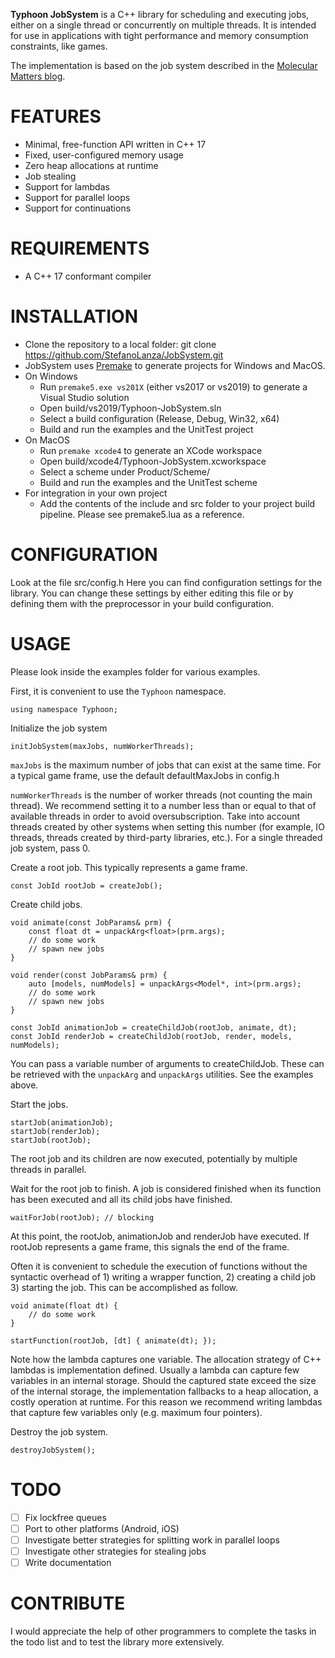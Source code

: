 **Typhoon JobSystem** is a C++ library for scheduling and executing jobs, either on a single thread or concurrently on multiple threads. It is intended for use in applications with tight performance and memory consumption constraints, like games.

The implementation is based on the job system described in the [Molecular Matters blog](https://blog.molecular-matters.com/2015/08/24/job-system-2-0-lock-free-work-stealing-part-1-basics/).

# FEATURES
- Minimal, free-function API written in C++ 17
- Fixed, user-configured memory usage
- Zero heap allocations at runtime
- Job stealing
- Support for lambdas 
- Support for parallel loops
- Support for continuations

# REQUIREMENTS
* A C++ 17 conformant compiler

# INSTALLATION
* Clone the repository to a local folder:
  git clone https://github.com/StefanoLanza/JobSystem.git
* JobSystem uses [Premake](https://premake.github.io/) to generate projects for Windows and MacOS. 
* On Windows
  * Run ```premake5.exe vs201X``` (either vs2017 or vs2019) to generate a Visual Studio solution
  * Open build/vs2019/Typhoon-JobSystem.sln
  * Select a build configuration (Release, Debug, Win32, x64)
  * Build and run the examples and the UnitTest project
* On MacOS
  * Run ```premake xcode4``` to generate an XCode workspace
  * Open build/xcode4/Typhoon-JobSystem.xcworkspace
  * Select a scheme under Product/Scheme/
  * Build and run the examples and the UnitTest scheme
* For integration in your own project
  * Add the contents of the include and src folder to your project build pipeline. Please see premake5.lua as a reference. 

# CONFIGURATION
Look at the file src/config.h Here you can find configuration settings for the library. You can change these settings by either editing this file or by defining them with the preprocessor in your build configuration.

# USAGE
Please look inside the examples folder for various examples.

First, it is convenient to use the ```Typhoon``` namespace.
```
using namespace Typhoon;
```
Initialize the job system
```
initJobSystem(maxJobs, numWorkerThreads);
```
```maxJobs``` is the maximum number of jobs that can exist at the same time. For a typical game frame, use the default defaultMaxJobs in config.h

```numWorkerThreads``` is the number of worker threads (not counting the main thread). We recommend setting it to a number less than or equal to that of available threads in order to avoid oversubscription. Take into account threads created by other systems when setting this number (for example, IO threads, threads created by third-party libraries, etc.).
For a single threaded job system, pass 0.

Create a root job. This typically represents a game frame.
```
const JobId rootJob = createJob();
```
Create child jobs. 
```
void animate(const JobParams& prm) {
	const float dt = unpackArg<float>(prm.args);
	// do some work
	// spawn new jobs
}

void render(const JobParams& prm) {
	auto [models, numModels] = unpackArgs<Model*, int>(prm.args);
	// do some work
	// spawn new jobs
}

const JobId animationJob = createChildJob(rootJob, animate, dt);
const JobId renderJob = createChildJob(rootJob, render, models, numModels);
```
You can pass a variable number of arguments to createChildJob. These can be retrieved with the ```unpackArg``` and ```unpackArgs``` utilities. See the examples above.

Start the jobs.
```
startJob(animationJob);
startJob(renderJob);
startJob(rootJob);
```
The root job and its children are now executed, potentially by multiple threads in parallel.

Wait for the root job to finish. A job is considered finished when its function has been executed and all its child jobs have finished.
```
waitForJob(rootJob); // blocking
```
At this point, the rootJob, animationJob and renderJob have executed. If rootJob represents a game frame, this signals the end of the frame. 

Often it is convenient to schedule the execution of functions without the syntactic overhead of 1) writing a wrapper function, 2) creating a child job 3) starting the job. This can be accomplished as follow.
```
void animate(float dt) {
	// do some work
}

startFunction(rootJob, [dt] { animate(dt); });
```
Note how the lambda captures one variable. The allocation strategy of C++ lambdas is implementation defined. Usually a lambda can capture few variables in an internal storage. Should the captured state exceed the size of the internal storage, the implementation fallbacks to a heap allocation, a costly operation at runtime. For this reason we recommend writing lambdas that capture few variables only (e.g. maximum four pointers).

Destroy the job system.
```
destroyJobSystem();
```
# TODO
- [ ] Fix lockfree queues
- [ ] Port to other platforms (Android, iOS)
- [ ] Investigate better strategies for splitting work in parallel loops
- [ ] Investigate other strategies for stealing jobs
- [ ] Write documentation

# CONTRIBUTE
I would appreciate the help of other programmers to complete the tasks in the todo list and to test the library more extensively.
